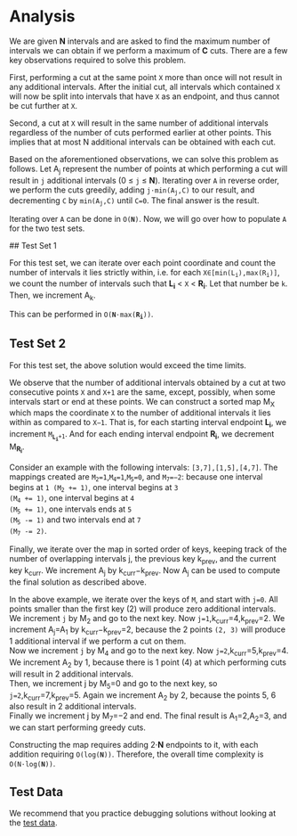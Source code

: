 # Analysis

We are given **N** intervals and are asked to find the maximum number of intervals we can obtain if we perform a maximum of **C** cuts. There are a few key observations required to solve this problem.

First, performing a cut at the same point `X` more than once will not result in any additional intervals. After the initial cut, all intervals which contained `X` will now be split into intervals that have `X` as an endpoint, and thus cannot be cut further at `X`.

Second, a cut at `X` will result in the same number of additional intervals regardless of the number of cuts performed earlier at other points. This implies that at most N additional intervals can be obtained with each cut.

Based on the aforementioned observations, we can solve this problem as follows. Let A<sub>j</sub> represent the number of points at which performing a cut will result in `j` additional intervals (0 ≤ `j` ≤ **N**). Iterating over `A` in reverse order, we perform the cuts greedily, adding <code>j⋅min(A<sub>j</sub>,C)</code> to our result, and decrementing `C` by <code>min(A<sub>j</sub>,C)</code> until `C=0`. The final answer is the result.

Iterating over `A` can be done in <code>O(**N**)</code>. Now, we will go over how to populate `A` for the two test sets.

## Test Set 1

For this test set, we can iterate over each point coordinate and count the number of intervals it lies strictly within, i.e. for each <code>X∈[min(L<sub>i</sub>),max(R<sub>i</sub>)]</code>, we count the number of intervals such that **L<sub>i</sub>** < `X` < **R<sub>i</sub>**. Let that number be `k`. Then, we increment A<sub>k</sub>.

This can be performed in <code>O(**N**⋅max(**R<sub>i</sub>**))</code>.

## Test Set 2

For this test set, the above solution would exceed the time limits.

We observe that the number of additional intervals obtained by a cut at two consecutive points `X` and `X+1` are the same, except, possibly, when some intervals start or end at these points. We can construct a sorted map M<sub>X</sub> which maps the coordinate `X` to the number of additional intervals it lies within as compared to `X−1`. That is, for each starting interval endpoint **L<sub>i</sub>**, we increment <code>M<sub>**L<sub>i</sub>**+1</sub></code>. And for each ending interval endpoint **R<sub>i</sub>**, we decrement M<sub>**R<sub>i</sub>**</sub>.

Consider an example with the following intervals: `[3,7],[1,5],[4,7]`. The mappings created are <code>M<sub>2</sub>=1</code>,<code>M<sub>4</sub>=1</code>,<code>M<sub>5</sub>=0</code>, and <code>M<sub>7</sub>=−2</code>: because one interval begins at <code>1 (M<sub>2</sub> += 1)</code>, one interval begins at <code>3 (M<sub>4</sub> += 1)</code>, one interval begins at <code>4 (M<sub>5</sub> += 1)</code>, one intervals ends at <code>5 (M<sub>5</sub> -= 1)</code> and two intervals end at <code>7 (M<sub>7</sub> -= 2)</code>.

Finally, we iterate over the map in sorted order of keys, keeping track of the number of overlapping intervals j, the previous key k<sub>prev</sub>, and the current key k<sub>curr</sub>. We increment A<sub>j</sub> by k<sub>curr</sub>−k<sub>prev</sub>. Now A<sub>j</sub> can be used to compute the final solution as described above.

In the above example, we iterate over the keys of `M`, and start with `j=0`. All points smaller than the first key (2) will produce zero additional intervals.<br>
We increment `j` by M<sub>2</sub> and go to the next key. Now `j=1`,k<sub>curr</sub>=4,k<sub>prev</sub>=2. We increment A<sub>j</sub>=A<sub>1</sub> by k<sub>curr</sub>−k<sub>prev</sub>=2, because the 2 points `(2, 3)` will produce 1 additional interval if we perform a cut on them.<br>
Now we increment `j` by M<sub>4</sub> and go to the next key. Now `j=2`,k<sub>curr</sub>=5,k<sub>prev</sub>=4. We increment A<sub>2</sub> by 1, because there is 1 point (4) at which performing cuts will result in 2 additional intervals.<br>
Then, we increment j by M<sub>5</sub>=0 and go to the next key, so `j=2`,k<sub>curr</sub>=7,k<sub>prev</sub>=5. Again we increment A<sub>2</sub> by 2, because the points 5, 6 also result in 2 additional intervals.<br>
Finally we increment j by M<sub>7</sub>=−2 and end.
The final result is A<sub>1</sub>=2,A<sub>2</sub>=3, and we can start performing greedy cuts.

Constructing the map requires adding 2⋅**N** endpoints to it, with each addition requiring <code>O(log(**N**))</code>. Therefore, the overall time complexity is <code>O(N⋅log(**N**))</code>.

## Test Data

We recommend that you practice debugging solutions without looking at the [test data](https://codejam.googleapis.com/dashboard/get_file/AQj_6U0r4T5bAykhQINMBG1QAW0CPSxnxU6xbs6t4kSScDA1Vak9fPnT9jy68NIZLn4/test_data.zip).
